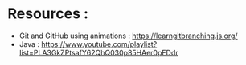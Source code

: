 # Resources :
- Git and GitHub  using animations : https://learngitbranching.js.org/
- Java : https://www.youtube.com/playlist?list=PLA3GkZPtsafY62QhQ030p85HAer0pFDdr
